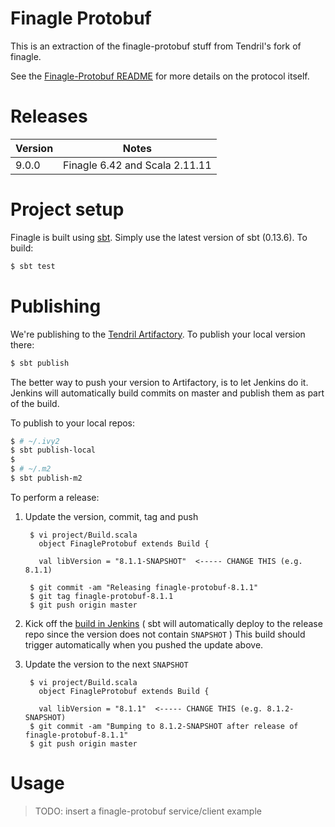 # Finagle Protobuf

This is an extraction of the finagle-protobuf stuff from Tendril's fork of finagle.

See the [Finagle-Protobuf README](finagle-protobuf/README.md) for more details on the protocol itself.

# Releases

| Version | Notes |
| ------- | ----- |
| 9.0.0   | Finagle 6.42 and Scala 2.11.11 |

# Project setup

Finagle is built using [sbt](https://github.com/sbt/sbt). Simply use the latest version of sbt (0.13.6). To build:

```sh
$ sbt test
```

# Publishing

We're publishing to the [Tendril Artifactory](https://tendril.artifactoryonline.com). To publish your local version there:

```sh
$ sbt publish
```

The better way to push your version to Artifactory, is to let Jenkins do it. Jenkins will automatically build commits on
master and publish them as part of the build.

To publish to your local repos:

```sh
$ # ~/.ivy2
$ sbt publish-local
$
$ # ~/.m2
$ sbt publish-m2
```

To perform a release:

1. Update the version, commit, tag and push
        
        $ vi project/Build.scala
          object FinagleProtobuf extends Build {

          val libVersion = "8.1.1-SNAPSHOT"  <----- CHANGE THIS (e.g. 8.1.1)

        $ git commit -am "Releasing finagle-protobuf-8.1.1"
        $ git tag finagle-protobuf-8.1.1
        $ git push origin master
      
2. Kick off the [build in Jenkins](https://jenkins.useast.tni01.com:8443/job/Platform_Services_Dependencies/job/finagle-protobuf/)
 ( sbt will automatically deploy to the release repo since the version does not contain `SNAPSHOT` ) This build should
 trigger automatically when you pushed the update above.
3. Update the version to the next `SNAPSHOT`
      
        $ vi project/Build.scala
          object FinagleProtobuf extends Build {

          val libVersion = "8.1.1"  <----- CHANGE THIS (e.g. 8.1.2-SNAPSHOT)
        $ git commit -am "Bumping to 8.1.2-SNAPSHOT after release of finagle-protobuf-8.1.1"
        $ git push origin master


# Usage

> TODO: insert a finagle-protobuf service/client example
